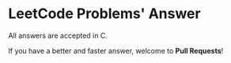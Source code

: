 # LeetCode Problems' Answer

All answers are accepted in C.

If you have a better and faster answer, welcome to __Pull Requests__!
